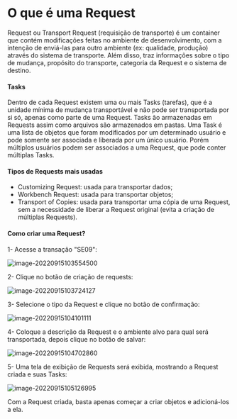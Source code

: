 # O que é uma Request

Request ou Transport Request (requisição de transporte) é um container que contém modificações feitas no ambiente de desenvolvimento, com a intenção de enviá-las para outro ambiente (ex: qualidade, produção) através do sistema de transporte. Além disso, traz informações sobre o tipo de mudança, propósito do transporte, categoria da Request e o sistema de destino. 

#### Tasks

Dentro de cada Request existem uma ou mais Tasks (tarefas), que é a unidade mínima de mudança transportável e não pode ser transportada por si só, apenas como parte de uma Request. Tasks ão armazenadas em Requests assim como arquivos são armazenados em pastas. Uma Task é uma lista de objetos que foram modificados por um determinado usuário e pode somente ser associada e liberada por um único usuário. Porém múltiplos usuários podem ser associados a uma Request, que pode conter múltiplas Tasks.

#### Tipos de Requests mais usadas

- Customizing Request: usada para transportar dados;
- Workbench Request: usada para transportar objetos;
- Transport of Copies: usada para transportar uma cópia de uma Request, sem a necessidade de liberar a Request original (evita a criação de múltiplas Requests).

#### Como criar uma Request?

1- Acesse a transação "SE09":

![image-20220915103554500](C:\Users\UpWardfy\AppData\Roaming\Typora\typora-user-images\image-20220915103554500.png)



2- Clique no botão de criação de requests:

![image-20220915103724127](C:\Users\UpWardfy\AppData\Roaming\Typora\typora-user-images\image-20220915103724127.png)

3- Selecione o tipo da Request e clique no botão de confirmação:

![image-20220915104101111](C:\Users\UpWardfy\AppData\Roaming\Typora\typora-user-images\image-20220915104101111.png)

4- Coloque a descrição da Request e o ambiente alvo para qual será transportada, depois clique no botão de salvar:

![image-20220915104702860](C:\Users\UpWardfy\AppData\Roaming\Typora\typora-user-images\image-20220915104702860.png)

5- Uma tela de exibição de Requests será exibida, mostrando a Request criada e suas Tasks:

![image-20220915105126995](C:\Users\UpWardfy\AppData\Roaming\Typora\typora-user-images\image-20220915105126995.png)

Com a Request criada, basta apenas começar a criar objetos e adicioná-los a ela.